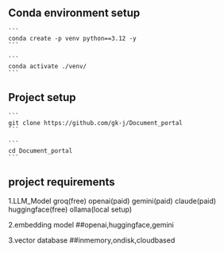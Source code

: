 ## Conda environment setup
    ```
    conda create -p venv python==3.12 -y
    ```

    ```
    conda activate ./venv/
    ```

## Project setup

    ```
    git clone https://github.com/gk-j/Document_portal
    ```

    ```
    cd Document_portal
    ```

## project requirements
1.LLM_Model 
        groq(free)
        openai(paid)
        gemini(paid)
        claude(paid)
        huggingface(free)
        ollama(local setup)

2.embedding model ##openai,huggingface,gemini

3.vector database ##inmemory,ondisk,cloudbased
